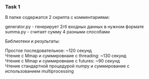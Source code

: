 <h3>Task 1</h3>

В папке содержатся 2 скрипта с комментариями: 

generator.py - генерирует 2гб входных данных в нужном формате<br>
summa.py - считает сумму 4 разными способами

Библиотеки и результаты:

Простое последовательное: ~120 секунд <br>
Чтение с Mmap и суммировнаие с threading: ~130 секунд<br>
Чтение с Mmap и суммировнаие с futures: ~90 секунд<br>
Чтение стандартной процедурой numpy и суммирование с использованием multiprocessing
